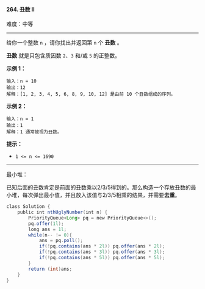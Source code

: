 #### 264. 丑数 II

难度：中等

---

给你一个整数 `n` ，请你找出并返回第 `n` 个  **丑数**  。

 **丑数**  就是只包含质因数 `2`、`3` 和/或 `5` 的正整数。

 **示例 1：** 

```
输入：n = 10
输出：12
解释：[1, 2, 3, 4, 5, 6, 8, 9, 10, 12] 是由前 10 个丑数组成的序列。
```

 **示例 2：** 

```
输入：n = 1
输出：1
解释：1 通常被视为丑数。
```

 **提示：** 

*   `1 <= n <= 1690`

---

最小堆：

已知后面的丑数肯定是前面的丑数乘以2/3/5得到的。那么构造一个存放丑数的最小堆，每次弹出最小值，并且放入该值与2/3/5相乘的结果，并需要**去重**。

```java
class Solution {
    public int nthUglyNumber(int n) {
        PriorityQueue<Long> pq = new PriorityQueue<>();
        pq.offer(1l);
        long ans = 1l;
        while(n-- != 0){
            ans = pq.poll();
            if(!pq.contains(ans * 2l)) pq.offer(ans * 2l);
            if(!pq.contains(ans * 3l)) pq.offer(ans * 3l);
            if(!pq.contains(ans * 5l)) pq.offer(ans * 5l);
        }
        return (int)ans;
    }
}
```